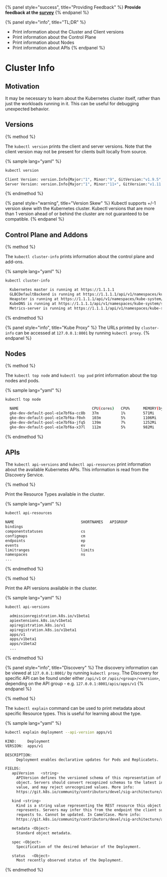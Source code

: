 {% panel style="success", title="Providing Feedback" %}
**Provide feedback at the [survey](https://www.surveymonkey.com/r/JH35X82)**
{% endpanel %}

{% panel style="info", title="TL;DR" %}
- Print information about the Cluster and Client versions
- Print information about the Control Plane
- Print information about Nodes
- Print information about APIs
{% endpanel %}

# Cluster Info

## Motivation

It may be necessary to learn about the Kubernetes cluster itself, rather
than just the workloads running in it.  This can be useful for debugging
unexpected behavior.

## Versions

{% method %}

The `kubectl version` prints the client and server versions.  Note that
the client version may not be present for clients built locally from
source.

{% sample lang="yaml" %}

```bash
kubectl version
```

```bash
Client Version: version.Info{Major:"1", Minor:"9", GitVersion:"v1.9.5", GitCommit:"f01a2bf98249a4db383560443a59bed0c13575df", GitTreeState:"clean", BuildDate:"2018-03-19T19:38:17Z", GoVersion:"go1.9.4", Compiler:"gc", Platform:"darwin/amd64"}
Server Version: version.Info{Major:"1", Minor:"11+", GitVersion:"v1.11.6-gke.2", GitCommit:"04ad69a117f331df6272a343b5d8f9e2aee5ab0c", GitTreeState:"clean", BuildDate:"2019-01-04T16:19:46Z", GoVersion:"go1.10.3b4", Compiler:"gc", Platform:"linux/amd64"}
```
{% endmethod %}

{% panel style="warning", title="Version Skew" %}
Kubectl supports +/-1 version skew with the Kubernetes cluster.  Kubectl
versions that are more than 1 version ahead of or behind the cluster are
not guaranteed to be compatible.
{% endpanel %}

## Control Plane and Addons

{% method %}

The `kubectl cluster-info` prints information about the control plane and
add-ons.

{% sample lang="yaml" %}

```bash
kubectl cluster-info
```

```bash
  Kubernetes master is running at https://1.1.1.1
  GLBCDefaultBackend is running at https://1.1.1.1/api/v1/namespaces/kube-system/services/default-http-backend:http/proxy
  Heapster is running at https://1.1.1.1/api/v1/namespaces/kube-system/services/heapster/proxy
  KubeDNS is running at https://1.1.1.1/api/v1/namespaces/kube-system/services/kube-dns:dns/proxy
  Metrics-server is running at https://1.1.1.1/api/v1/namespaces/kube-system/services/https:metrics-server:/proxy
```

{% endmethod %}

{% panel style="info", title="Kube Proxy" %}
The URLs printed by `cluster-info` can be accessed at `127.0.0.1:8001` by
running `kubectl proxy`. 
{% endpanel %}

## Nodes


{% method %}

The `kubectl top node` and `kubectl top pod` print information about the
top nodes and pods.

{% sample lang="yaml" %}

```bash
kubectl top node
```

```bash
  NAME                                 CPU(cores)   CPU%      MEMORY(bytes)   MEMORY%   
  gke-dev-default-pool-e1e7bf6a-cc8b   37m          1%        571Mi           10%       
  gke-dev-default-pool-e1e7bf6a-f0xh   103m         5%        1106Mi          19%       
  gke-dev-default-pool-e1e7bf6a-jfq5   139m         7%        1252Mi          22%       
  gke-dev-default-pool-e1e7bf6a-x37l   112m         5%        982Mi           17%  
```

{% endmethod %}

## APIs

The `kubectl api-versions` and `kubectl api-resources` print information
about the available Kubernetes APIs.  This information is read from the
Discovery Service.

{% method %}

Print the Resource Types available in the cluster.

{% sample lang="yaml" %}

```bash
kubectl api-resources
```

```bash
NAME                              SHORTNAMES   APIGROUP                       NAMESPACED   KIND
bindings                                                                      true         Binding
componentstatuses                 cs                                          false        ComponentStatus
configmaps                        cm                                          true         ConfigMap
endpoints                         ep                                          true         Endpoints
events                            ev                                          true         Event
limitranges                       limits                                      true         LimitRange
namespaces                        ns                                          false        Namespace
...
```
{% endmethod %}

{% method %}

Print the API versions available in the cluster.

{% sample lang="yaml" %}

```bash
kubectl api-versions
```

```bash
  admissionregistration.k8s.io/v1beta1
  apiextensions.k8s.io/v1beta1
  apiregistration.k8s.io/v1
  apiregistration.k8s.io/v1beta1
  apps/v1
  apps/v1beta1
  apps/v1beta2
  ...
```

{% endmethod %}

{% panel style="info", title="Discovery" %}
The discovery information can be viewed at `127.0.0.1:8001/` by running
`kubectl proxy`.  The Discovery for specific API can be found under either
`/api/v1` or `/apis/<group>/<version>`, depending on the API group -
e.g. `127.0.0.1:8001/apis/apps/v1`
{% endpanel %}


{% method %}

The `kubectl explain` command can be used to print metadata about specific
Resource types.  This is useful for learning about the type.

{% sample lang="yaml" %}

```bash
kubectl explain deployment --api-version apps/v1
```

```bash
KIND:     Deployment
VERSION:  apps/v1

DESCRIPTION:
     Deployment enables declarative updates for Pods and ReplicaSets.

FIELDS:
   apiVersion	<string>
     APIVersion defines the versioned schema of this representation of an
     object. Servers should convert recognized schemas to the latest internal
     value, and may reject unrecognized values. More info:
     https://git.k8s.io/community/contributors/devel/sig-architecture/api-conventions.md#resources

   kind	<string>
     Kind is a string value representing the REST resource this object
     represents. Servers may infer this from the endpoint the client submits
     requests to. Cannot be updated. In CamelCase. More info:
     https://git.k8s.io/community/contributors/devel/sig-architecture/api-conventions.md#types-kinds

   metadata	<Object>
     Standard object metadata.

   spec	<Object>
     Specification of the desired behavior of the Deployment.

   status	<Object>
     Most recently observed status of the Deployment.
```

{% endmethod %}

 

